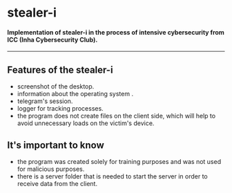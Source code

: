 # stealer-i

#### Implementation of stealer-i in the process of intensive cybersecurity from ICC (Inha Cybersecurity Club).

---

## Features of the stealer-i
- screenshot of the desktop.
- information about the operating system .
- telegram's session.
- logger for tracking processes.
- the program does not create files on the client side, which will help to avoid unnecessary loads on the victim's device.

## It's important to know
- the program was created solely for training purposes and was not used for malicious purposes.
- there is a server folder that is needed to start the server in order to receive data from the client.